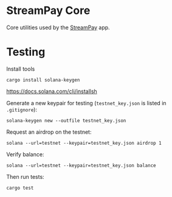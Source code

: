 # StreamPay Core

Core utilities used by the [StreamPay](https://streampayment.app) app.

# Testing

Install tools
```
cargo install solana-keygen
```
https://docs.solana.com/cli/installsh 

Generate a new keypair for testing (`testnet_key.json` is listed in `.gitignore`):

```
solana-keygen new --outfile testnet_key.json
```

Request an airdrop on the testnet:

```
solana --url=testnet --keypair=testnet_key.json airdrop 1
```

Verify balance:

```
solana --url=testnet --keypair=testnet_key.json balance
```

Then run tests:

```
cargo test
```
